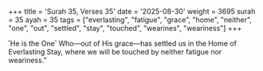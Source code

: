 +++
title = 'Surah 35, Verses 35'
date = '2025-08-30'
weight = 3695
surah = 35
ayah = 35
tags = ["everlasting", "fatigue", "grace", "home", "neither", "one", "out", "settled", "stay", "touched", "wearines", "weariness"]
+++

˹He is the One˺ Who—out of His grace—has settled us in the Home of Everlasting Stay, where we will be touched by neither fatigue nor weariness.”